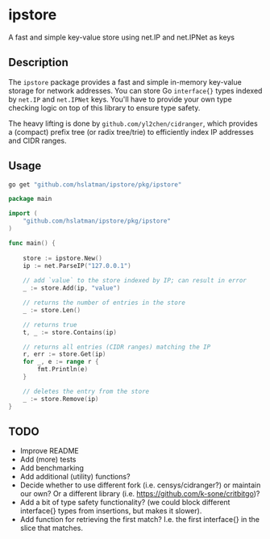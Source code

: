 # ipstore

A fast and simple key-value store using net.IP and net.IPNet as keys

## Description

The `ipstore` package provides a fast and simple in-memory key-value storage for network addresses.
You can store Go `interface{}` types indexed by `net.IP` and `net.IPNet` keys.
You'll have to provide your own type checking logic on top of this library to ensure type safety.

The heavy lifting is done by `github.com/yl2chen/cidranger`, which provides a (compact) prefix tree (or radix tree/trie) to efficiently index IP addresses and CIDR ranges.

## Usage

```bash
go get "github.com/hslatman/ipstore/pkg/ipstore"
```

```go
package main

import (
	"github.com/hslatman/ipstore/pkg/ipstore"
)

func main() {
    
    store := ipstore.New()
    ip := net.ParseIP("127.0.0.1")
    
    // add `value` to the store indexed by IP; can result in error
    _ := store.Add(ip, "value")

    // returns the number of entries in the store
    _ := store.Len()

    // returns true
    t, _ := store.Contains(ip)

    // returns all entries (CIDR ranges) matching the IP
    r, err := store.Get(ip)
    for _, e := range r {
        fmt.Println(e)
    }

    // deletes the entry from the store
    _ := store.Remove(ip)
}
```

## TODO

* Improve README
* Add (more) tests
* Add benchmarking
* Add additional (utility) functions?
* Decide whether to use different fork (i.e. censys/cidranger?) or maintain our own? Or a different library (i.e. https://github.com/k-sone/critbitgo)?
* Add a bit of type safety functionality? (we could block different interface{} types from insertions, but makes it slower).
* Add function for retrieving the first match? I.e. the first interface{} in the slice that matches.